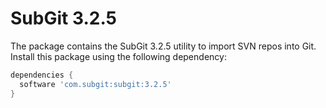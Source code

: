 # SubGit 3.2.5

The package contains the SubGit 3.2.5 utility to import SVN repos into Git.
Install this package using the following dependency:


```groovy
dependencies {
  software 'com.subgit:subgit:3.2.5'
}
```
